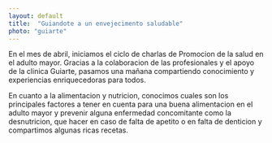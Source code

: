 ```yaml
---
layout: default
title:  "Guiandote a un envejecimento saludable"
photo: "guiarte"
---
```

En el mes de abril, iniciamos el ciclo de charlas de Promocion de la salud en el adulto mayor. Gracias a la colaboracion de las profesionales y el apoyo de la clinica Guiarte, pasamos una mañana compartiendo conocimiento y experiencias enriquecedoras para todos. 

En cuanto a la alimentacion y nutricion, conocimos cuales son los principales factores a tener en cuenta para una buena alimentacion en el adulto mayor y prevenir alguna enfermedad concomitante como la desnutricion, que hacer en caso de falta de apetito o en falta de denticion y compartimos algunas ricas recetas. 
